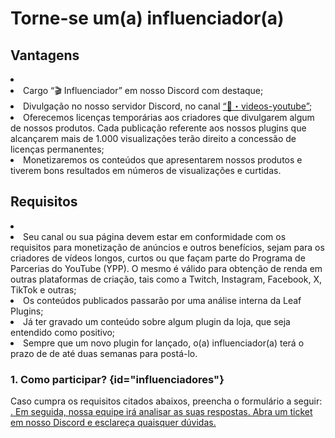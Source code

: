 # Torne-se um(a) influenciador(a)

## Vantagens

<list type="none">
    <li>
        <list type="bullet">
            <li>
                Cargo “🎬 Influenciador” em nosso Discord com destaque;
            </li>
            <li>
                Divulgação no nosso servidor Discord, no canal <a href="https://discordapp.com/channels/901627752392843296/1271637615409364992">“🎥・videos-youtube”</a>; 
            </li>
            <li>
                Oferecemos licenças temporárias aos criadores que divulgarem algum de nossos produtos. Cada publicação referente aos nossos plugins que alcançarem mais de 1.000 visualizações terão direito a concessão de licenças permanentes;
            </li>
            <li>
                Monetizaremos os conteúdos que apresentarem nossos produtos e tiverem bons resultados em números de visualizações e curtidas.
            </li>
        </list>
    </li>
</list>

## Requisitos

<list type="none">
    <li>
        <list type="bullet">
        <li>
            Seu canal ou sua página devem estar em conformidade com os requisitos para monetização de anúncios e outros benefícios, sejam para os criadores de vídeos longos, curtos ou que façam parte do Programa de Parcerias do YouTube (YPP). O mesmo é válido para obtenção de renda em outras plataformas de criação, tais como a Twitch, Instagram, Facebook, X, TikTok e outras;
        </li>
        <li>
            Os conteúdos publicados passarão por uma análise interna da Leaf Plugins;
        </li>
        <li>
            Já ter gravado um conteúdo sobre algum plugin da loja, que seja entendido como positivo;
        </li>
        <li>
            Sempre que um novo plugin for lançado, o(a) influenciador(a) terá o prazo de de até duas semanas para postá-lo.
        </li>
        </list>
    </li>
</list>

### 1. Como participar? {id="influenciadores"}

<p>
    Caso cumpra os requisitos citados abaixos, preencha o formulário a seguir: <a href="https://forms.gle/QYaS2dsp6MRRhgKGA"/>. Em seguida, nossa equipe irá analisar as suas respostas. Abra um ticket em nosso Discord e esclareça quaisquer dúvidas.
</p>
